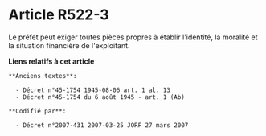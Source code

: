# Article R522-3

Le préfet peut exiger toutes pièces propres à établir l'identité, la moralité et la situation financière de l'exploitant.

**Liens relatifs à cet article**

	**Anciens textes**:

	  - Décret n°45-1754 1945-08-06 art. 1 al. 13
	  - Décret n°45-1754 du 6 août 1945 - art. 1 (Ab)

	**Codifié par**:

	  - Décret n°2007-431 2007-03-25 JORF 27 mars 2007
